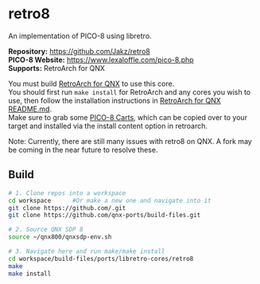 # retro8
An implementation of PICO-8 using libretro.

**Repository:** https://github.com/Jakz/retro8 \
**PICO-8 Website:** https://www.lexaloffle.com/pico-8.php \
**Supports:** RetroArch for QNX

You must build [RetroArch for QNX](../../RetroArch/README.md) to use this core. \
You should first run `make install` for RetroArch and any cores you wish to use, then follow the installation instructions in [RetroArch for QNX README.md](../../RetroArch/README.md). \
Make sure to grab some [PICO-8 Carts](https://www.lexaloffle.com/bbs/?cat=7&carts_tab=1#mode=carts&sub=2), which can be copied over to your target and installed via the install content option in retroarch.

Note: Currently, there are still many issues with retro8 on QNX. A fork may be coming in the near future to resolve these.

## Build
```bash
# 1. Clone repos into a workspace
cd workspace      #Or make a new one and navigate into it
git clone https://github.com/.git
git clone https://github.com/qnx-ports/build-files.git

# 2. Source QNX SDP 8
source ~/qnx800/qnxsdp-env.sh

# 3. Navigate here and run make/make install
cd workspace/build-files/ports/libretro-cores/retro8
make
make install
```
